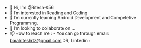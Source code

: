 - 👋 Hi, I’m @Ritesh-056
- 👀 I’m interested in Reading and Coding 
- 🌱 I’m currently learning Android Development and Competetive Programming.
- 💞️ I’m looking to collaborate on ...
- 📫 How to reach me : -
                      You can go through email:  baralriteshrtz@gmail.com
                      OR, Linkedin            :  

<!---
Ritesh-056/Ritesh-056 is a ✨ special ✨ repository because its `README.md` (this file) appears on your GitHub profile.
You can click the Preview link to take a look at your changes.
--->

